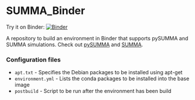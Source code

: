 # SUMMA_Binder
Try it on Binder: [![Binder](https://mybinder.org/badge_logo.svg)](https://mybinder.org/v2/gh/DavidChoi76/SUMMA_Binder_Test/master)

A repository to build an environment in Binder that supports pySUMMA and SUMMA simulations.
Check out [pySUMMA](https://github.com/UW-Hydro/pysumma/tree/master) and [SUMMA](https://github.com/NCAR/summa).

### Configuration files
- `apt.txt` - Specifies the Debian packages to be installed using apt-get
- `environment.yml` - Lists the conda packages to be installed into the base image
- `postbuild` -  Script to be run after the environment has been build 
